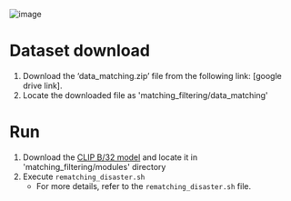 ![image](https://github.com/user-attachments/assets/71f85d59-c899-48bf-ab1d-4afd07089859)


# Dataset download

1. Download the ‘data_matching.zip’ file from the following link: [google drive link].
2. Locate the downloaded file as 'matching_filtering/data_matching'

# Run
1. Download the [CLIP B/32 model](https://openaipublic.azureedge.net/clip/models/40d365715913c9da98579312b702a82c18be219cc2a73407c4526f58eba950af/ViT-B-32.pt) and locate it in 'matching_filtering/modules' directory
2. Execute `rematching_disaster.sh`
   - For more details, refer to the `rematching_disaster.sh` file.
